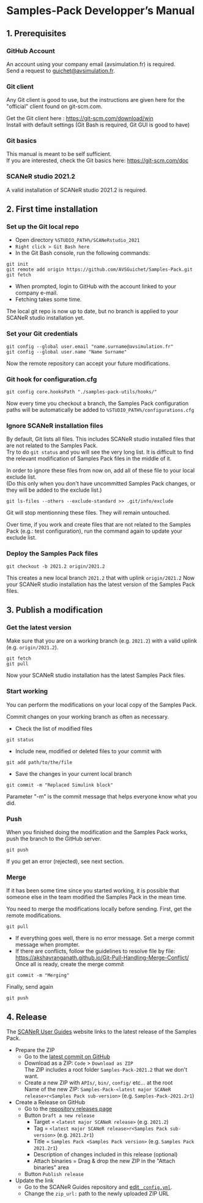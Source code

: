 # Samples-Pack Developper’s Manual

## 1. Prerequisites

### GitHub Account

An account using your company email (avsimulation.fr) is required.  
Send a request to guichet@avsimulation.fr.

### Git client

Any Git client is good to use, but the instructions are given here for the "official" client found on git-scm.com.

Get the Git client here : https://git-scm.com/download/win  
Install with default settings (Git Bash is required, Git GUI is good to have)

### Git basics

This manual is meant to be self sufficient.  
If you are interested, check the Git basics here:  https://git-scm.com/doc

### SCANeR studio 2021.2

A valid installation of SCANeR studio 2021.2 is required.

## 2. First time installation

### Set up the Git local repo

* Open directory `%STUDIO_PATH%/SCANeRstudio_2021`
* `Right click > Git Bash here`
* In the Git Bash console, run the following commands:
```
git init
git remote add origin https://github.com/AVSGuichet/Samples-Pack.git
git fetch
```
* When prompted, login to GitHub with the account linked to your company e-mail.
* Fetching takes some time.

The local git repo is now up to date, but no branch is applied to your SCANeR studio installation yet.

### Set your Git credentials

```
git config --global user.email "name.surname@avsimulation.fr"
git config --global user.name "Name Surname"
```
Now the remote repository can accept your future modifications.

### Git hook for configuration.cfg

```
git config core.hooksPath "./samples-pack-utils/hooks/"
```
Now every time you checkout a branch, the Samples Pack configuration paths will be automatically be added to `%STUDIO_PATH%/configurations.cfg`  

### Ignore SCANeR installation files

By default, Git lists all files. This includes SCANeR studio installed files that are not related to the Samples Pack.  
Try to do ```git status``` and you will see the very long list. It is difficult to find the relevant modification of Samples Pack files in the middle of it.

In order to ignore these files from now on, add all of these file to your local exclude list.  
(Do this only when you don't have uncommitted Samples Pack changes, or they will be added to the exclude list.)
```
git ls-files --others --exclude-standard >> .git/info/exclude
```
Git will stop mentionning these files. They will remain untouched.

Over time, if you work and create files that are not related to the Samples Pack (e.g.: test configuration), run the command again to update your exclude list.

### Deploy the Samples Pack files

```
git checkout -b 2021.2 origin/2021.2
```
This creates a new local branch `2021.2` that with uplink `origin/2021.2`
Now your SCANeR studio installation has the latest version of the Samples Pack files.

## 3. Publish a modification

### Get the latest version

Make sure that you are on a working branch (e.g. `2021.2`) with a valid uplink (e.g. `origin/2021.2`).
```
git fetch
git pull
```
Now your SCANeR studio installation has the latest Samples Pack files.

### Start working

You can perform the modifications on your local copy of the Samples Pack.

Commit changes on your working branch as often as necessary.

* Check the list of modified files
```
git status
```
* Include new, modified or deleted files to your commit with
```
git add path/to/the/file
```
* Save the changes in your current local branch
```
git commit -m "Replaced Simulink block"
```
Parameter "-m" is the commit message that helps everyone know what you did.

### Push

When you finished doing the modification and the Samples Pack works, push the branch to the GitHub server.
```
git push
```
If you get an error (rejected), see next section.

### Merge

If it has been some time since you started working, it is possible that someone else in the team modified the Samples Pack in the mean time.

You need to merge the modifications locally before sending. First, get the remote modifications.
```
git pull
```
* If everything goes well, there is no error message. Set a merge commit message when prompter.
* If there are conflicts, follow the guidelines to resolve file by file:
https://akshayranganath.github.io/Git-Pull-Handling-Merge-Conflict/  
Once all is ready, create the merge commit
```
git commit -m "Merging"
```

Finally, send again
```
git push
```

## 4. Release

The [SCANeR User Guides](https://avsguichet.github.io/Samples-Pack/) website links to the latest release of the Samples Pack.

* Prepare the ZIP
  * Go to the [latest commit on GitHub](../../tree/2021.2)
  * Download as a ZIP: `Code` > `Download as ZIP`  
  The ZIP includes a root folder `Samples-Pack-2021.2` that we don't want.
  * Create a new ZIP with `APIs/`, `bin/`, `config/` etc... at the root  
  Name of the new ZIP: `Samples-Pack-<latest major SCANeR release>r<Samples Pack sub-version>` (e.g. `Samples-Pack-2021.2r1`)
* Create a Release on GitHub
  * Go to the [repository releases page](../../releases)
  * Button `Draft a new release`
    * Target = `<latest major SCANeR release>` (e.g. `2021.2`)
    * Tag = `<latest major SCANeR release>r<Samples Pack sub-version>` (e.g. `2021.2r1`)
    * Title = `Samples Pack <Samples Pack version>` (e.g. `Samples Pack 2021.2r1`)
    * Description of changes included in this release (optional)
    * Attach binaries = Drag & drop the new ZIP in the "Attach binaries" area
  * Button `Publish release`
* Update the link
  * Go to the SCANeR Guides repository and [edit `_config.yml`](../../../SCANeR-User-Guides/edit/Published/_config.yml).
  * Change the `zip_url:` path to the newly uploaded ZIP URL
